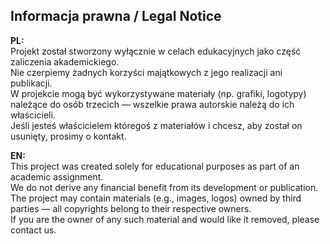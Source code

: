 ## Informacja prawna / Legal Notice

**PL:**  
Projekt został stworzony wyłącznie w celach edukacyjnych jako część zaliczenia akademickiego.  
Nie czerpiemy żadnych korzyści majątkowych z jego realizacji ani publikacji.  
W projekcie mogą być wykorzystywane materiały (np. grafiki, logotypy) należące do osób trzecich — wszelkie prawa autorskie należą do ich właścicieli.  
Jeśli jesteś właścicielem któregoś z materiałów i chcesz, aby został on usunięty, prosimy o kontakt.

**EN:**  
This project was created solely for educational purposes as part of an academic assignment.  
We do not derive any financial benefit from its development or publication.  
The project may contain materials (e.g., images, logos) owned by third parties — all copyrights belong to their respective owners.  
If you are the owner of any such material and would like it removed, please contact us.
